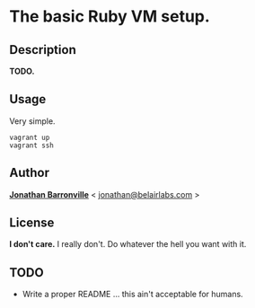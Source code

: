 # The basic Ruby VM setup.

## Description

__TODO.__

## Usage

Very simple.

    vagrant up
    vagrant ssh

## Author

__[Jonathan Barronville](http://乔纳森.com "http://乔纳森.com")__ < [jonathan@belairlabs.com](mailto:jonathan@belairlabs.com "jonathan@belairlabs.com") >

## License

__I don't care.__ I really don't. Do whatever the hell you want with it.

## TODO

 - Write a proper README ... this ain't acceptable for humans.